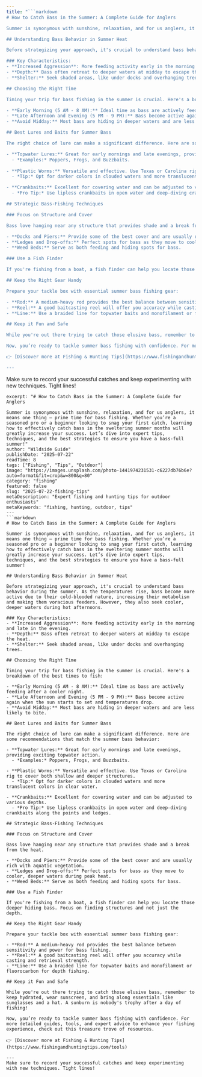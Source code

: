 ```yaml
---
title: "```markdown
# How to Catch Bass in the Summer: A Complete Guide for Anglers

Summer is synonymous with sunshine, relaxation, and for us anglers, it means one thing — prime time for bass fishing. Whether you’re a seasoned pro or a beginner looking to snag your first catch, learning how to effectively catch bass in the sweltering summer months will greatly increase your success. Let’s dive into expert tips, techniques, and the best strategies to ensure you have a bass-full summer!

## Understanding Bass Behavior in Summer Heat

Before strategizing your approach, it's crucial to understand bass behavior during the summer. As the temperatures rise, bass become more active due to their cold-blooded nature, increasing their metabolism and making them voracious feeders. However, they also seek cooler, deeper waters during hot afternoons.

### Key Characteristics:
- **Increased Aggression**: More feeding activity early in the morning and late in the evening.
- **Depth:** Bass often retreat to deeper waters at midday to escape the heat.
- **Shelter:** Seek shaded areas, like under docks and overhanging trees.

## Choosing the Right Time

Timing your trip for bass fishing in the summer is crucial. Here's a breakdown of the best times to fish:

- **Early Morning (5 AM - 8 AM):** Ideal time as bass are actively feeding after a cooler night.
- **Late Afternoon and Evening (5 PM - 9 PM):** Bass become active again when the sun starts to set and temperatures drop.
- **Avoid Midday:** Most bass are hiding in deeper waters and are less likely to bite.

## Best Lures and Baits for Summer Bass

The right choice of lure can make a significant difference. Here are some recommendations that match the summer bass behavior:

- **Topwater Lures:** Great for early mornings and late evenings, providing exciting topwater action.
  - *Examples:* Poppers, Frogs, and Buzzbaits.
  
- **Plastic Worms:** Versatile and effective. Use Texas or Carolina rig to cover both shallow and deeper structures.
  - *Tip:* Opt for darker colors in clouded waters and more translucent colors in clear water.

- **Crankbaits:** Excellent for covering water and can be adjusted to various depths.
  - *Pro Tip:* Use lipless crankbaits in open water and deep-diving crankbaits along the points and ledges.

## Strategic Bass-Fishing Techniques

### Focus on Structure and Cover

Bass love hanging near any structure that provides shade and a break from the heat.

- **Docks and Piers:** Provide some of the best cover and are usually rich with aquatic vegetation.
- **Ledges and Drop-offs:** Perfect spots for bass as they move to cooler, deeper waters during peak heat.
- **Weed Beds:** Serve as both feeding and hiding spots for bass.

### Use a Fish Finder

If you're fishing from a boat, a fish finder can help you locate those deeper hiding bass. Focus on finding structures and not just the depth.

## Keep the Right Gear Handy

Prepare your tackle box with essential summer bass fishing gear:

- **Rod:** A medium-heavy rod provides the best balance between sensitivity and power for bass fishing.
- **Reel:** A good baitcasting reel will offer you accuracy while casting and retrieval strength.
- **Line:** Use a braided line for topwater baits and monofilament or fluorocarbon for depth fishing.

## Keep it Fun and Safe

While you're out there trying to catch those elusive bass, remember to keep hydrated, wear sunscreen, and bring along essentials like sunglasses and a hat. A sunburn is nobody's trophy after a day of fishing!

Now, you’re ready to tackle summer bass fishing with confidence. For more detailed guides, tools, and expert advice to enhance your fishing experience, check out this treasure trove of resources.

👉 [Discover more at Fishing & Hunting Tips](https://www.fishingandhuntingtips.com/tools)

---
```

Make sure to record your successful catches and keep experimenting with new techniques. Tight lines!
```"
excerpt: "# How to Catch Bass in the Summer: A Complete Guide for Anglers

Summer is synonymous with sunshine, relaxation, and for us anglers, it means one thing — prime time for bass fishing. Whether you’re a seasoned pro or a beginner looking to snag your first catch, learning how to effectively catch bass in the sweltering summer months will greatly increase your success. Let’s dive into expert tips, techniques, and the best strategies to ensure you have a bass-full summer!"
author: "Wildside Guide"
publishDate: "2025-07-22"
readTime: 8
tags: ["Fishing", "Tips", "Outdoor"]
image: "https://images.unsplash.com/photo-1441974231531-c6227db76b6e?auto=format&fit=crop&w=800&q=80"
category: "fishing"
featured: false
slug: "2025-07-22-fishing-tips"
metaDescription: "Expert fishing and hunting tips for outdoor enthusiasts"
metaKeywords: "fishing, hunting, outdoor, tips"
---
```markdown
# How to Catch Bass in the Summer: A Complete Guide for Anglers

Summer is synonymous with sunshine, relaxation, and for us anglers, it means one thing — prime time for bass fishing. Whether you’re a seasoned pro or a beginner looking to snag your first catch, learning how to effectively catch bass in the sweltering summer months will greatly increase your success. Let’s dive into expert tips, techniques, and the best strategies to ensure you have a bass-full summer!

## Understanding Bass Behavior in Summer Heat

Before strategizing your approach, it's crucial to understand bass behavior during the summer. As the temperatures rise, bass become more active due to their cold-blooded nature, increasing their metabolism and making them voracious feeders. However, they also seek cooler, deeper waters during hot afternoons.

### Key Characteristics:
- **Increased Aggression**: More feeding activity early in the morning and late in the evening.
- **Depth:** Bass often retreat to deeper waters at midday to escape the heat.
- **Shelter:** Seek shaded areas, like under docks and overhanging trees.

## Choosing the Right Time

Timing your trip for bass fishing in the summer is crucial. Here's a breakdown of the best times to fish:

- **Early Morning (5 AM - 8 AM):** Ideal time as bass are actively feeding after a cooler night.
- **Late Afternoon and Evening (5 PM - 9 PM):** Bass become active again when the sun starts to set and temperatures drop.
- **Avoid Midday:** Most bass are hiding in deeper waters and are less likely to bite.

## Best Lures and Baits for Summer Bass

The right choice of lure can make a significant difference. Here are some recommendations that match the summer bass behavior:

- **Topwater Lures:** Great for early mornings and late evenings, providing exciting topwater action.
  - *Examples:* Poppers, Frogs, and Buzzbaits.
  
- **Plastic Worms:** Versatile and effective. Use Texas or Carolina rig to cover both shallow and deeper structures.
  - *Tip:* Opt for darker colors in clouded waters and more translucent colors in clear water.

- **Crankbaits:** Excellent for covering water and can be adjusted to various depths.
  - *Pro Tip:* Use lipless crankbaits in open water and deep-diving crankbaits along the points and ledges.

## Strategic Bass-Fishing Techniques

### Focus on Structure and Cover

Bass love hanging near any structure that provides shade and a break from the heat.

- **Docks and Piers:** Provide some of the best cover and are usually rich with aquatic vegetation.
- **Ledges and Drop-offs:** Perfect spots for bass as they move to cooler, deeper waters during peak heat.
- **Weed Beds:** Serve as both feeding and hiding spots for bass.

### Use a Fish Finder

If you're fishing from a boat, a fish finder can help you locate those deeper hiding bass. Focus on finding structures and not just the depth.

## Keep the Right Gear Handy

Prepare your tackle box with essential summer bass fishing gear:

- **Rod:** A medium-heavy rod provides the best balance between sensitivity and power for bass fishing.
- **Reel:** A good baitcasting reel will offer you accuracy while casting and retrieval strength.
- **Line:** Use a braided line for topwater baits and monofilament or fluorocarbon for depth fishing.

## Keep it Fun and Safe

While you're out there trying to catch those elusive bass, remember to keep hydrated, wear sunscreen, and bring along essentials like sunglasses and a hat. A sunburn is nobody's trophy after a day of fishing!

Now, you’re ready to tackle summer bass fishing with confidence. For more detailed guides, tools, and expert advice to enhance your fishing experience, check out this treasure trove of resources.

👉 [Discover more at Fishing & Hunting Tips](https://www.fishingandhuntingtips.com/tools)

---
Make sure to record your successful catches and keep experimenting with new techniques. Tight lines!
```